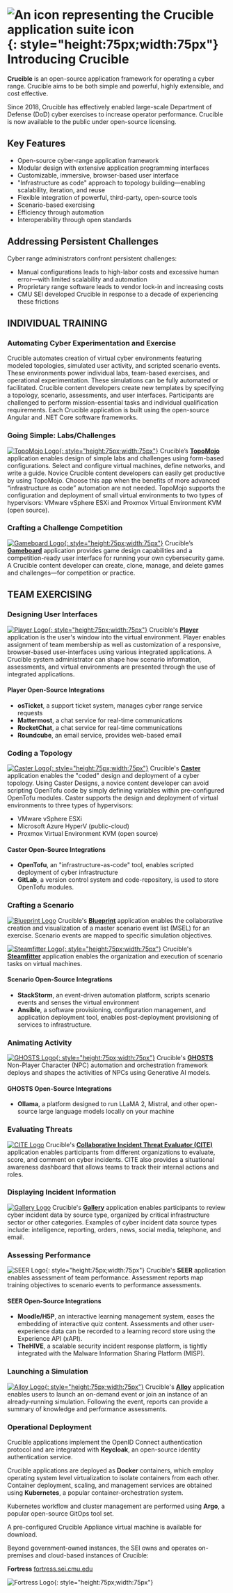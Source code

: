# ![An icon representing the Crucible application suite icon](assets/img/home/cruciblelogo.svg "Crucible Application Suite Icon"){: style="height:75px;width:75px"} Introducing Crucible

**Crucible** is an open-source application framework for operating a cyber range. Crucible aims to be both simple and powerful, highly extensible, and cost effective.

Since 2018, Crucible has effectively enabled large-scale Department of Defense (DoD) cyber exercises to increase operator performance. Crucible is now available to the public under open-source licensing.

## Key Features

- Open-source cyber-range application framework
- Modular design with extensive application programming interfaces
- Customizable, immersive, browser-based user interface
- "Infrastructure as code" approach to topology building—enabling scalability, iteration, and reuse
- Flexible integration of powerful, third-party, open-source tools
- Scenario-based exercising
- Efficiency through automation
- Interoperability through open standards

## Addressing Persistent Challenges

Cyber range administrators confront persistent challenges:

- Manual configurations leads to high-labor costs and excessive human error—with limited scalability and automation
- Proprietary range software leads to vendor lock-in and increasing costs
- CMU SEI developed Crucible in response to a decade of experiencing these frictions

## INDIVIDUAL TRAINING

### Automating Cyber Experimentation and Exercise

Crucible automates creation of virtual cyber environments featuring modeled topologies, simulated user activity, and scripted scenario events. These environments power individual labs, team-based exercises, and operational experimentation. These simulations can be fully automated or facilitated. Crucible content developers create new templates by specifying a topology, scenario, assessments, and user interfaces. Participants are challenged to perform mission-essential tasks and individual qualification requirements. Each Crucible application is built using the open-source Angular and .NET Core software frameworks.

### Going Simple: Labs/Challenges

[![TopoMojo Logo](assets/img/crucible-icon-topomojo.svg){: style="height:75px;width:75px"}](topomojo/about) Crucible’s [**TopoMojo**](topomojo/about) application enables design of simple labs and challenges using form-based configurations. Select and configure virtual machines, define networks, and write a guide. Novice Crucible content developers can easily get productive by using TopoMojo. Choose this app when the benefits of more advanced “infrastructure as code” automation are not needed. TopoMojo supports the configuration and deployment of small virtual environments to two types of hypervisors: VMware vSphere ESXi and Proxmox Virtual Environment KVM (open source). 

### Crafting a Challenge Competition

[![Gameboard Logo](assets/img/crucible-icon-gameboard.svg){: style="height:75px;width:75px"}](gameboard/index.md) Crucible’s [**Gameboard**](gameboard/index.md) application provides game design capabilities and a competition-ready user interface for running your own cybersecurity game. A Crucible content developer can create, clone, manage, and delete games and challenges—for competition or practice.

## TEAM EXERCISING

### Designing User Interfaces

[![Player Logo](assets/img/crucible-icon-player.svg){: style="height:75px;width:75px"}](player/index.md) Crucible's [**Player**](player/index.md) application is the user's window into the virtual environment. Player enables assignment of team membership as well as customization of a responsive, browser-based user-interfaces using various integrated applications. A Crucible system administrator can shape how scenario information, assessments, and virtual environments are presented through the use of integrated applications.

#### Player Open-Source Integrations

- **osTicket**, a support ticket system, manages cyber range service requests
- **Mattermost**, a chat service for real-time communications
- **RocketChat**, a chat service for real-time communications
- **Roundcube**, an email service, provides web-based email

### Coding a Topology

[![Caster Logo](assets/img/crucible-icon-caster.svg){: style="height:75px;width:75px"}](caster/index.md) Crucible's [**Caster**](caster/index.md) application enables the "coded" design and deployment of a cyber topology. Using Caster Designs, a novice content developer can avoid scripting OpenTofu code by simply defining variables within pre-configured OpenTofu modules. Caster supports the design and deployment of virtual environments to three types of hypervisors:

- VMware vSphere ESXi
- Microsoft Azure HyperV (public-cloud)
- Proxmox Virtual Environment KVM (open source)

#### Caster Open-Source Integrations

- **OpenTofu**, an "infrastructure-as-code" tool, enables scripted deployment of cyber infrastructure
- **GitLab**, a version control system and code-repository, is used to store OpenTofu modules.

### Crafting a Scenario

[![Blueprint Logo](assets/img/blueprint-logo.png)](blueprint/index.md) Crucible's [**Blueprint**](blueprint/index.md) application enables the collaborative creation and visualization of a master scenario event list (MSEL) for an exercise. Scenario events are mapped to specific simulation objectives.

[![Steamfitter Logo](assets/img/crucible-icon-steamfitter.svg){: style="height:75px;width:75px"}](steamfitter/index.md) Crucible's [**Steamfitter**](steamfitter/index.md) application enables the organization and execution of scenario tasks on virtual machines.

#### Scenario Open-Source Integrations

- **StackStorm**, an event-driven automation platform, scripts scenario events and senses the virtual environment
- **Ansible**, a software provisioning, configuration management, and application deployment tool, enables post-deployment provisioning of services to infrastructure.

### Animating Activity

[![GHOSTS Logo](assets/img/ghosts_new.png){: style="height:75px;width:75px"}](https://cmu-sei.github.io/GHOSTS/) Crucible's [**GHOSTS**](https://cmu-sei.github.io/GHOSTS/) Non-Player Character (NPC) automation and orchestration framework deploys and shapes the activities of NPCs using Generative AI models.

#### GHOSTS Open-Source Integrations

- **Ollama**, a platform designed to run LLaMA 2, Mistral, and other open-source large language models locally on your machine

### Evaluating Threats

[![CITE Logo](assets/img/cite-logo.png)](cite/index.md) Crucible's [**Collaborative Incident Threat Evaluator (CITE)**](cite/index.md) application enables participants from different organizations to evaluate, score, and comment on cyber incidents. CITE also provides a situational awareness dashboard that allows teams to track their internal actions and roles.

### Displaying Incident Information

[![Gallery Logo](assets/img/gallery-logo.png)](gallery/index.md) Crucible's [**Gallery**](gallery/index.md) application enables participants to review cyber incident data by source type, organized by critical infrastructure sector or other categories. Examples of cyber incident data source types include: intelligence, reporting, orders, news, social media, telephone, and email.

### Assessing Performance

![SEER Logo](assets/img/crucible-icon-seer.svg){: style="height:75px;width:75px"} Crucible's **SEER** application enables assessment of team performance. Assessment reports map training objectives to scenario events to performance assessments.

#### SEER Open-Source Integrations

- **Moodle/H5P**, an interactive learning management system, eases the embedding of interactive quiz content. Assessments and other user-experience data can be recorded to a learning record store using the Experience API (xAPI).
- **TheHIVE**, a scalable security incident response platform, is tightly integrated with the Malware Information Sharing Platform (MISP).

### Launching a Simulation

[![Alloy Logo](assets/img/crucible-icon-alloy.svg){: style="height:75px;width:75px"}](alloy/index.md) Crucible's [**Alloy**](alloy/index.md) application enables users to launch an on-demand event or join an instance of an already-running simulation. Following the event, reports can provide a summary of knowledge and performance assessments.

### Operational Deployment

Crucible applications implement the OpenID Connect authentication protocol and are integrated with **Keycloak**, an open-source identity authentication service.

Crucible applications are deployed as **Docker** containers, which employ operating system level virtualization to isolate containers from each other. Container deployment, scaling, and management services are obtained using **Kubernetes**, a popular container-orchestration system.

Kubernetes workflow and cluster management are performed using **Argo**, a popular open-source GitOps tool set.

A pre-configured Crucible Appliance virtual machine is available for download.

Beyond government-owned instances, the SEI owns and operates on-premises and cloud-based instances of Crucible:

**Fortress** [fortress.sei.cmu.edu](https://fortress.sei.cmu.edu)

![Fortress Logo](assets/img/fortress-app.svg){: style="height:75px;width:75px"}
